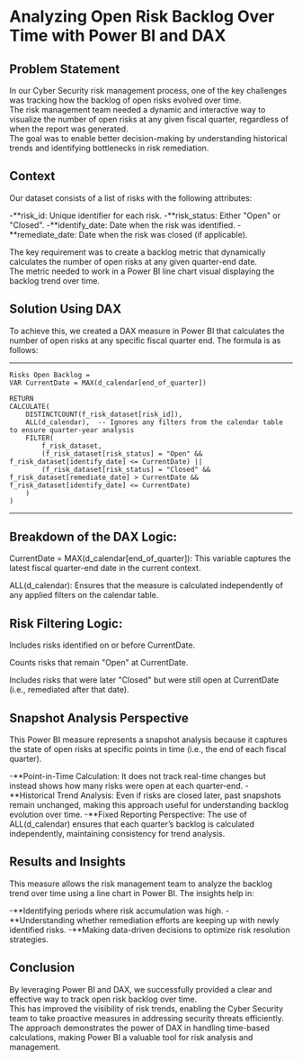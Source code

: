 # Analyzing Open Risk Backlog Over Time with Power BI and DAX

## Problem Statement

In our Cyber Security risk management process, one of the key challenges was tracking how the backlog of open risks evolved over time.  
The risk management team needed a dynamic and interactive way to visualize the number of open risks at any given fiscal quarter, regardless of when the report was generated.  
The goal was to enable better decision-making by understanding historical trends and identifying bottlenecks in risk remediation.  

## Context

Our dataset consists of a list of risks with the following attributes:

-**risk_id: Unique identifier for each risk.
-**risk_status: Either "Open" or "Closed".
-**identify_date: Date when the risk was identified.
-**remediate_date: Date when the risk was closed (if applicable).

The key requirement was to create a backlog metric that dynamically calculates the number of open risks at any given quarter-end date.  
The metric needed to work in a Power BI line chart visual displaying the backlog trend over time.  

## Solution Using DAX

To achieve this, we created a DAX measure in Power BI that calculates the number of open risks at any specific fiscal quarter end. The formula is as follows:

-------------------------------------------------------------------------------------------------------------------------------------------------------------

```DAX
Risks Open Backlog = 
VAR CurrentDate = MAX(d_calendar[end_of_quarter])

RETURN
CALCULATE(
    DISTINCTCOUNT(f_risk_dataset[risk_id]),
    ALL(d_calendar),  -- Ignores any filters from the calendar table to ensure quarter-year analysis
    FILTER(
        f_risk_dataset,
        (f_risk_dataset[risk_status] = "Open" && f_risk_dataset[identify_date] <= CurrentDate) ||  
        (f_risk_dataset[risk_status] = "Closed" && f_risk_dataset[remediate_date] > CurrentDate && f_risk_dataset[identify_date] <= CurrentDate)
    )
)
```
--------------------------------------------------------------------------------------------------------------------------------------------------------------

## Breakdown of the DAX Logic:

CurrentDate = MAX(d_calendar[end_of_quarter]): This variable captures the latest fiscal quarter-end date in the current context.

ALL(d_calendar): Ensures that the measure is calculated independently of any applied filters on the calendar table.

## Risk Filtering Logic:

Includes risks identified on or before CurrentDate.

Counts risks that remain "Open" at CurrentDate.

Includes risks that were later "Closed" but were still open at CurrentDate (i.e., remediated after that date).

## Snapshot Analysis Perspective

This Power BI measure represents a snapshot analysis because it captures the state of open risks at specific points in time (i.e., the end of each fiscal quarter).

-**Point-in-Time Calculation: It does not track real-time changes but instead shows how many risks were open at each quarter-end.
-**Historical Trend Analysis: Even if risks are closed later, past snapshots remain unchanged, making this approach useful for understanding backlog evolution over time.
-**Fixed Reporting Perspective: The use of ALL(d_calendar) ensures that each quarter’s backlog is calculated independently, maintaining consistency for trend analysis.

## Results and Insights

This measure allows the risk management team to analyze the backlog trend over time using a line chart in Power BI. The insights help in:

-**Identifying periods where risk accumulation was high.
-**Understanding whether remediation efforts are keeping up with newly identified risks.
-**Making data-driven decisions to optimize risk resolution strategies.

## Conclusion

By leveraging Power BI and DAX, we successfully provided a clear and effective way to track open risk backlog over time.  
This has improved the visibility of risk trends, enabling the Cyber Security team to take proactive measures in addressing security threats efficiently.  
The approach demonstrates the power of DAX in handling time-based calculations, making Power BI a valuable tool for risk analysis and management.  
